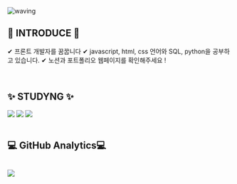 
![waving](https://capsule-render.vercel.app/api?type=waving&height=200&text=Hi%20There!&fontAlign=70&fontAlignY=40&color=gradient)
## 👋 INTRODUCE 👋 
✔ 프론트 개발자를 꿈꿉니다
✔ javascript, html, css 언어와 SQL, python을 공부하고 있습니다. 
✔ 노션과 포트폴리오 웹페이지를 확인해주세요 !

<br/>

## ✨ STUDYNG ✨
<div>
	<img src="https://img.shields.io/badge/Javascript-007396?style=flat&logo=Java&logoColor=white" />
	<img src="https://img.shields.io/badge/HTML5-E34F26?style=flat&logo=HTML5&logoColor=white" />
	<img src="https://img.shields.io/badge/CSS3-1572B6?style=flat&logo=CSS3&logoColor=white" />

<br/>

<br/>

 ##  💻 GitHub Analytics💻
<br/>
<img src="https://github-readme-stats.vercel.app/api/top-langs/?username=heejung0413&layout=compact"><br><br>
</div>
